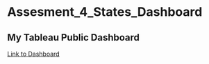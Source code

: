 # Assesment_4_States_Dashboard

## My Tableau Public Dashboard

[Link to Dashboard](https://public.tableau.com/shared/FMKYM4KJQ?:display_count=n&:origin=viz_share_link)

